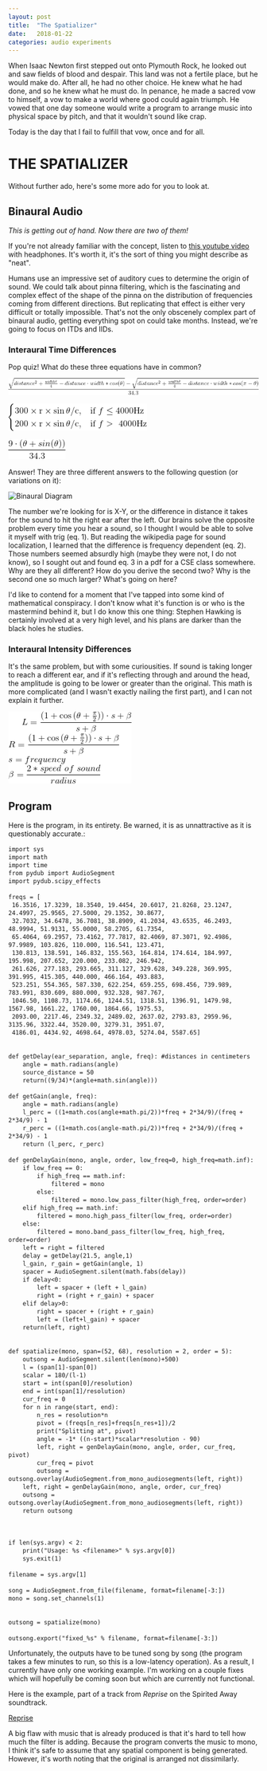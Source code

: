 ```yaml
---
layout: post
title:  "The Spatializer"
date:   2018-01-22
categories: audio experiments
---
```


When Isaac Newton first stepped out onto Plymouth Rock, he looked out and saw fields of blood and despair. This land was not a fertile place, but he would make do. After all, he had no other choice. He knew what he had done, and so he knew what he must do. In penance, he made a sacred vow to himself, a vow to make a world where good could again triumph. He vowed that one day someone would write a program to arrange music into physical space by pitch, and that it wouldn't sound like crap.

Today is the day that I fail to fulfill that vow, once and for all. 

# THE SPATIALIZER

Without further ado, here's some more ado for you to look at.

## Binaural Audio
*This is getting out of hand. Now there are two of them!*

If you're not already familiar with the concept, listen to [this youtube video](https://www.youtube.com/watch?v=IUDTlvagjJA) with headphones. It's worth it, it's the sort of thing you might describe as "neat". 

Humans use an impressive set of auditory cues to determine the origin of sound. We could talk about pinna filtering, which is the fascinating and complex effect of the shape of the pinna on the distribution of frequencies coming from different directions. But replicating that effect is either very difficult or totally impossible. That's not the only obscenely complex part of binaural audio, getting everything spot on could take months. Instead, we're going to focus on ITDs and IIDs. 

### Interaural Time Differences

Pop quiz! What do these three equations have in common?

![Eq. 1](/assets/spatializer/itd_1.gif "Ooh, math.")

![Eq. 2](/assets/spatializer/itd_2.gif "What! A piecewise equation! Gads!")

![Eq. 3](/assets/spatializer/itd_3.gif "I suppose you could cheat at this quiz by looking at the filenames in the source, but it's not a real quiz so I'm not held to the same standards. Even then, I've had quizzes count for a grade where the answer was in the source, so I'm at least operating at that level.")

Answer! They are three different answers to the following question (or variations on it):

![Binaural Diagram](/assets/spatializer/diagram_1.png" "I drew this diagram about 15 times, and look at it. It's awful. This shouldn't be hard. I don't know what to do.")

The number we're looking for is X-Y, or the difference in distance it takes for the sound to hit the right ear after the left. Our brains solve the opposite problem every time you hear a sound, so I thought I would be able to solve it myself with trig (eq. 1). But reading the wikipedia page for sound localization, I learned that the difference is frequency dependent (eq. 2). Those numbers seemed absurdly high (maybe they were not, I do not know), so I sought out and found eq. 3 in a pdf for a CSE class somewhere. Why are they all different? How do you derive the second two? Why is the second one so much larger? What's going on here?

I'd like to contend for a moment that I've tapped into some kind of mathematical conspiracy. I don't know what it's function is or who is the mastermind behind it, but I do know this one thing: Stephen Hawking is certainly involved at a very high level, and his plans are darker than the black holes he studies.

### Interaural Intensity Differences

It's the same problem, but with some curiousities. If sound is taking longer to reach a different ear, and if it's reflecting through and around the head, the amplitude is going to be lower or greater than the original. This math is more complicated (and I wasn't exactly nailing the first part), and I can not explain it further.


![Meaningless Garbage](/assets/spatializer/iid.gif "Look! Numbers! Science!")

## Program

Here is the program, in its entirety. Be warned, it is as unnattractive as it is questionably accurate.:

~~~~ 
import sys
import math
import time
from pydub import AudioSegment
import pydub.scipy_effects

freqs = [
 16.3516, 17.3239, 18.3540, 19.4454, 20.6017, 21.8268, 23.1247, 24.4997, 25.9565, 27.5000, 29.1352, 30.8677,
 32.7032, 34.6478, 36.7081, 38.8909, 41.2034, 43.6535, 46.2493, 48.9994, 51.9131, 55.0000, 58.2705, 61.7354,
 65.4064, 69.2957, 73.4162, 77.7817, 82.4069, 87.3071, 92.4986, 97.9989, 103.826, 110.000, 116.541, 123.471,
 130.813, 138.591, 146.832, 155.563, 164.814, 174.614, 184.997, 195.998, 207.652, 220.000, 233.082, 246.942,
 261.626, 277.183, 293.665, 311.127, 329.628, 349.228, 369.995, 391.995, 415.305, 440.000, 466.164, 493.883,
 523.251, 554.365, 587.330, 622.254, 659.255, 698.456, 739.989, 783.991, 830.609, 880.000, 932.328, 987.767,
 1046.50, 1108.73, 1174.66, 1244.51, 1318.51, 1396.91, 1479.98, 1567.98, 1661.22, 1760.00, 1864.66, 1975.53,
 2093.00, 2217.46, 2349.32, 2489.02, 2637.02, 2793.83, 2959.96, 3135.96, 3322.44, 3520.00, 3279.31, 3951.07,
 4186.01, 4434.92, 4698.64, 4978.03, 5274.04, 5587.65]


def getDelay(ear_separation, angle, freq): #distances in centimeters
	angle = math.radians(angle)
	source_distance = 50
	return((9/34)*(angle+math.sin(angle)))

def getGain(angle, freq):
	angle = math.radians(angle)
	l_perc = ((1+math.cos(angle+math.pi/2))*freq + 2*34/9)/(freq + 2*34/9) - 1
	r_perc = ((1+math.cos(angle-math.pi/2))*freq + 2*34/9)/(freq + 2*34/9) - 1
	return (l_perc, r_perc)

def genDelayGain(mono, angle, order, low_freq=0, high_freq=math.inf):
	if low_freq == 0:
		if high_freq == math.inf:
			filtered = mono
		else:
			filtered = mono.low_pass_filter(high_freq, order=order)
	elif high_freq == math.inf:
		filtered = mono.high_pass_filter(low_freq, order=order)
	else:
		filtered = mono.band_pass_filter(low_freq, high_freq, order=order)
	left = right = filtered
	delay = getDelay(21.5, angle,1)
	l_gain, r_gain = getGain(angle, 1)
	spacer = AudioSegment.silent(math.fabs(delay))
	if delay<0:
		left = spacer + (left + l_gain)
		right = (right + r_gain) + spacer
	elif delay>0:
		right = spacer + (right + r_gain)
		left = (left+l_gain) + spacer
	return(left, right)


def spatialize(mono, span=(52, 68), resolution = 2, order = 5):
	outsong = AudioSegment.silent(len(mono)+500)
	l = (span[1]-span[0])
	scalar = 180/(l-1)
	start = int(span[0]/resolution)
	end = int(span[1]/resolution)
	cur_freq = 0
	for n in range(start, end):
		n_res = resolution*n
		pivot = (freqs[n_res]+freqs[n_res+1])/2
		print("Splitting at", pivot)
		angle = -1* ((n-start)*scalar*resolution - 90)
		left, right = genDelayGain(mono, angle, order, cur_freq, pivot)
		cur_freq = pivot
		outsong = outsong.overlay(AudioSegment.from_mono_audiosegments(left, right))
	left, right = genDelayGain(mono, angle, order, cur_freq)
	outsong = outsong.overlay(AudioSegment.from_mono_audiosegments(left, right))
	return outsong



if len(sys.argv) < 2:
    print("Usage: %s <filename>" % sys.argv[0])
    sys.exit(1)

filename = sys.argv[1]

song = AudioSegment.from_file(filename, format=filename[-3:])
mono = song.set_channels(1)


outsong = spatialize(mono)

outsong.export("fixed_%s" % filename, format=filename[-3:])

~~~~

Unfortunately, the outputs have to be tuned song by song (the program takes a few minutes to run, so this is a low-latency operation). As a result, I currently have only one working example. I'm working on a couple fixes which will hopefully be coming soon but which are currently not functional. 

Here is the example, part of a track from *Reprise* on the Spirited Away soundtrack.



[Reprise](/assets/spatializer/sa.mp3 "I think it's neat anyway.")

A big flaw with music that is already produced is that it's hard to tell how much the filter is adding. Because the program converts the music to mono, I think it's safe to assume that any spatial component is being generated. However, it's worth noting that the original is arranged not dissimilarly. 
